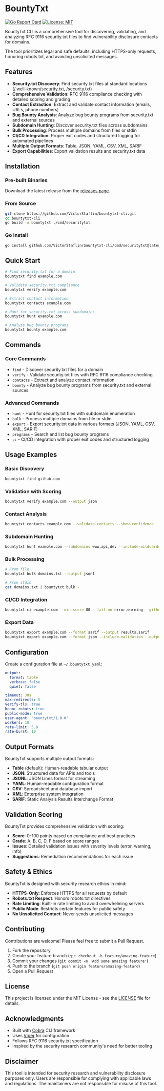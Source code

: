 # BountyTxt

[![Go Report Card](https://goreportcard.com/badge/github.com/victorstaflin/bountytxt-cli)](https://goreportcard.com/report/github.com/victorstaflin/bountytxt-cli)
[![License: MIT](https://img.shields.io/badge/License-MIT-yellow.svg)](https://opensource.org/licenses/MIT)

BountyTxt CLI is a comprehensive tool for discovering, validating, and analyzing RFC 9116 security.txt files to find vulnerability disclosure contacts for domains.

The tool prioritizes legal and safe defaults, including HTTPS-only requests, honoring robots.txt, and avoiding unsolicited messages.

## Features

- **Security.txt Discovery**: Find security.txt files at standard locations (/.well-known/security.txt, /security.txt)
- **Comprehensive Validation**: RFC 9116 compliance checking with detailed scoring and grading
- **Contact Extraction**: Extract and validate contact information (emails, URLs, phone numbers)
- **Bug Bounty Analysis**: Analyze bug bounty programs from security.txt and external sources
- **Subdomain Hunting**: Discover security.txt files across subdomains
- **Bulk Processing**: Process multiple domains from files or stdin
- **CI/CD Integration**: Proper exit codes and structured logging for automated pipelines
- **Multiple Output Formats**: Table, JSON, YAML, CSV, XML, SARIF
- **Export Capabilities**: Export validation results and security.txt data

## Installation

### Pre-built Binaries

Download the latest release from the [releases page](https://github.com/VictorStaflin/bountytxt-cli/releases/tag/v1.0.0).

### From Source

```bash
git clone https://github.com/VictorStaflin/bountytxt-cli.git
cd bountytxt-cli
go build -o bountytxt ./cmd/securitytxt
```

### Go Install

```bash
go install github.com/VictorStaflin/bountytxt-cli/cmd/securitytxt@latest
```

## Quick Start

```bash
# Find security.txt for a domain
bountytxt find example.com

# Validate security.txt compliance
bountytxt verify example.com

# Extract contact information
bountytxt contacts example.com

# Hunt for security.txt across subdomains
bountytxt hunt example.com

# Analyze bug bounty programs
bountytxt bounty example.com
```

## Commands

### Core Commands

- `find` - Discover security.txt files for a domain
- `verify` - Validate security.txt files with RFC 9116 compliance checking
- `contacts` - Extract and analyze contact information
- `bounty` - Analyze bug bounty programs from security.txt and external sources

### Advanced Commands

- `hunt` - Hunt for security.txt files with subdomain enumeration
- `bulk` - Process multiple domains from file or stdin
- `export` - Export security.txt data in various formats (JSON, YAML, CSV, XML, SARIF)
- `programs` - Search and list bug bounty programs
- `ci` - CI/CD integration with proper exit codes and structured logging

## Usage Examples

### Basic Discovery
```bash
bountytxt find github.com
```

### Validation with Scoring
```bash
bountytxt verify example.com --output json
```

### Contact Analysis
```bash
bountytxt contacts example.com --validate-contacts --show-confidence
```

### Subdomain Hunting
```bash
bountytxt hunt example.com --subdomains www,api,dev --include-wildcards
```

### Bulk Processing
```bash
# From file
bountytxt bulk domains.txt --output jsonl

# From stdin
cat domains.txt | bountytxt bulk -
```

### CI/CD Integration
```bash
bountytxt ci example.com --min-score 80 --fail-on error,warning --github-actions
```

### Export Data
```bash
bountytxt export example.com --format sarif --output results.sarif
bountytxt export example.com --format json --include-validation --output security-data.json
```

## Configuration

Create a configuration file at `~/.bountytxt.yaml`:

```yaml
output:
  format: table
  verbose: false
  quiet: false

timeout: 30s
max-redirects: 5
verify-tls: true
honor-robots: true
public-mode: true
user-agent: "bountytxt/1.0.0"
workers: 10
rate-limit: 5.0
rate-burst: 10
```

## Output Formats

BountyTxt supports multiple output formats:

- **Table** (default): Human-readable tabular output
- **JSON**: Structured data for APIs and tools
- **JSONL**: JSON Lines format for streaming
- **YAML**: Human-readable configuration format
- **CSV**: Spreadsheet and database import
- **XML**: Enterprise system integration
- **SARIF**: Static Analysis Results Interchange Format

## Validation Scoring

BountyTxt provides comprehensive validation with scoring:

- **Score**: 0-100 points based on compliance and best practices
- **Grade**: A, B, C, D, F based on score ranges
- **Issues**: Detailed validation issues with severity levels (error, warning, info)
- **Suggestions**: Remediation recommendations for each issue

## Safety & Ethics

BountyTxt is designed with security research ethics in mind:

- **HTTPS-Only**: Enforces HTTPS for all requests by default
- **Robots.txt Respect**: Honors robots.txt directives
- **Rate Limiting**: Built-in rate limiting to avoid overwhelming servers
- **Public Mode**: Restricts certain features for public safety
- **No Unsolicited Contact**: Never sends unsolicited messages

## Contributing

Contributions are welcome! Please feel free to submit a Pull Request.

1. Fork the repository
2. Create your feature branch (`git checkout -b feature/amazing-feature`)
3. Commit your changes (`git commit -m 'Add some amazing feature'`)
4. Push to the branch (`git push origin feature/amazing-feature`)
5. Open a Pull Request

## License

This project is licensed under the MIT License - see the [LICENSE](LICENSE) file for details.

## Acknowledgments

- Built with [Cobra](https://github.com/spf13/cobra) CLI framework
- Uses [Viper](https://github.com/spf13/viper) for configuration
- Follows RFC 9116 security.txt specification
- Inspired by the security research community's need for better tooling

## Disclaimer

This tool is intended for security research and vulnerability disclosure purposes only. Users are responsible for complying with applicable laws and regulations. The maintainers are not responsible for misuse of this tool.
